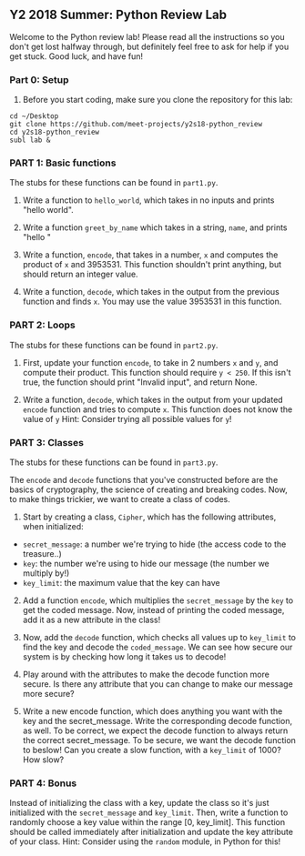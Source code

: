 ## Y2 2018 Summer: Python Review Lab

Welcome to the Python review lab! Please read all the instructions so you don't
get lost halfway through, but definitely feel free to ask for help if you
get stuck. Good luck, and have fun!

### Part 0: Setup

1. Before you start coding, make sure you clone the repository for this lab:
```
cd ~/Desktop
git clone https://github.com/meet-projects/y2s18-python_review
cd y2s18-python_review
subl lab &
```

### PART 1: Basic functions

The stubs for these functions can be found in `part1.py`.

1. Write a function to `hello_world`, which takes in no inputs
and prints "hello world". 

2. Write a function `greet_by_name` which takes in a string, `name`,
and prints "hello <name>"

3. Write a function, `encode`, that takes in a number, `x` and computes
the product of `x` and 3953531.
This function shouldn't print anything, but should return an integer value.

4. Write a function, `decode`, which takes in the output from the previous function and
finds `x`. You may use the value 3953531 in this function.

### PART 2: Loops

The stubs for these functions can be found in `part2.py`.

1. First, update your function `encode`, to take in 2 numbers `x` and `y`, and compute their product.
This function should require `y < 250`. If this isn't true, the function should print "Invalid input",
and return None.

2. Write a function, `decode`, which takes in the output from your updated `encode` function
and tries to compute `x`. This function does not know the value of `y`
Hint: Consider trying all possible values for `y`!

### PART 3: Classes

The stubs for these functions can be found in `part3.py`.

The `encode` and `decode` functions that you've constructed before are the basics of cryptography, the science
of creating and breaking codes. Now, to make things trickier, we want to create a class of codes.

1. Start by creating a class, `Cipher`, which has the following attributes, when
initialized:
- `secret_message`: a number we're trying to hide (the access code to the treasure..)
- `key`: the number we're using to hide our message (the number we multiply by!)
- `key_limit`: the maximum value that the key can have

2. Add a function `encode`, which multiplies the `secret_message` by the `key`
to get the coded message. Now, instead of printing the coded message,
add it as a new attribute in the class!

3. Now, add the `decode` function, which checks all values up to `key_limit`
to find the key and decode the `coded_message`. We can see how secure
our system is by checking how long it takes us to decode!

4. Play around with the attributes to make the decode function more secure. Is there any attribute
that you can change to make our message more secure?

5. Write a new encode function, which does anything you want with
the key and the secret_message. Write the corresponding decode function, as
well. To be correct, we expect the decode function to always return the
correct secret_message. To be secure, we want the decode function to beslow!
Can you create a slow function, with a `key_limit` of 1000? How slow?

### PART 4: Bonus
Instead of initializing the class with a key, update the class
so it's just initialized with the `secret_message` and `key_limit`.
Then, write a function to randomly choose a key value within the range [0, key_limit]. This function should be called immediately after initialization and update the key attribute of your class.
Hint: Consider using the `random` module, in Python for this!
